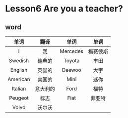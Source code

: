 # Lesson6 Are you a teacher?

## word

|   单词   |   翻译   |   单词   |   单词   |
| :------: | :------: | :------: | :------: |
|   I   |   我   | Mercedes | 梅赛德斯 |
| Swedish  |  瑞典的  |  Toyota  |   丰田   |
| English  |  英国的  |  Daewoo  |   大宇   |
| American |  美国的  |   Mini   |   迷你   |
| Italian  | 意大利的 |   Ford   |   福特   |
| Peugeot  |   标志   |   Fiat   |  菲亚特  |
|  Volvo   |  沃尔沃  |
